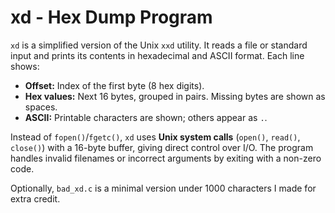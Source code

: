 # xd - Hex Dump Program

`xd` is a simplified version of the Unix `xxd` utility. It reads a file or standard input and prints its contents in hexadecimal and ASCII format. Each line shows:

- **Offset:** Index of the first byte (8 hex digits).  
- **Hex values:** Next 16 bytes, grouped in pairs. Missing bytes are shown as spaces.  
- **ASCII:** Printable characters are shown; others appear as `.`.

Instead of `fopen()`/`fgetc()`, `xd` uses **Unix system calls** (`open()`, `read()`, `close()`) with a 16-byte buffer, giving direct control over I/O. The program handles invalid filenames or incorrect arguments by exiting with a non-zero code.

Optionally, `bad_xd.c` is a minimal version under 1000 characters I made for extra credit.
